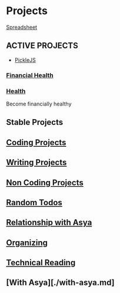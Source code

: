 # Projects

[Spreadsheet](https://docs.google.com/spreadsheets/d/1K5FxWrKfyAiI9831OmORictVBRhsFnaei1VrJd1qPMU/edit#gid=0)

## ACTIVE PROJECTS

- [PickleJS](./picklejs.md)

### [Financial Health](./financial-health.md)

### [Health](./health.md)

Become financially healthy

## Stable Projects

## [Coding Projects](./coding-projects.md)

## [Writing Projects](./writing-projects.md)

## [Non Coding Projects](./non-coding-projects.md)

## [Random Todos](./random-todos.md)

## [Relationship with Asya](./relationship-with-asya.md)

## [Organizing](./organizing.md)

## [Technical Reading](./technical-reading.md)

## [With Asya][./with-asya.md]
